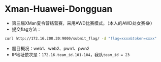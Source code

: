 # Xman-Huawei-Dongguan

- 第三届XMan夏令营结营赛，采用AWD比赛模式。（本人的AWD处女赛😂）
- 提交flag方法：

```sh
curl http://172.16.200.20:9000/submit_flag/ -d "flag=xxxx&token=xxxx"
```

- 题目概况：web1、web2、pwn1、pwn2
- IP地址依次是：`172.16.team_id.101-104`，我队`team_id = 23`